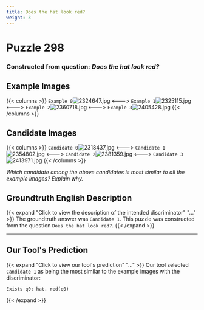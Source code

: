 ```yaml
---
title: Does the hat look red?
weight: 3
---
```


# Puzzle 298
### Constructed from question: _Does the hat look red?_


## Example Images
{{< columns >}}
`Example 0`![2324647.jpg](/gqa_images/2324647.jpg)
<--->
`Example 1`![2325115.jpg](/gqa_images/2325115.jpg)
<--->
`Example 2`![2360718.jpg](/gqa_images/2360718.jpg)
<--->
`Example 3`![2405428.jpg](/gqa_images/2405428.jpg)
{{< /columns >}}

## Candidate Images
{{< columns >}}
`Candidate 0`![2318437.jpg](/gqa_images/2318437.jpg)
<--->
`Candidate 1`![2354802.jpg](/gqa_images/2354802.jpg)
<--->
`Candidate 2`![2381359.jpg](/gqa_images/2381359.jpg)
<--->
`Candidate 3`![2413971.jpg](/gqa_images/2413971.jpg)
{{< /columns >}}

*Which candidate among the above candidates is most similar to all the example images? Explain why.*

## Groundtruth English Description

{{< expand "Click to view the description of the intended discriminator" "..." >}}
The groundtruth answer was `Candidate 1`. This puzzle was constructed from the question `Does the hat look red?`.
{{< /expand >}}

---

## Our Tool's Prediction

{{< expand "Click to view our tool's prediction" "..." >}}
Our tool selected `Candidate 1` as being the most similar to the example images with the discriminator:
```plaintext
Exists q0: hat. red(q0)
```
{{< /expand >}}
